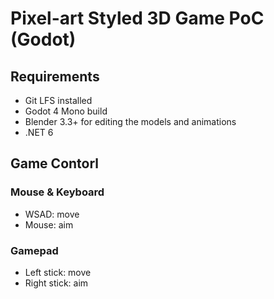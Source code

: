 # Pixel-art Styled 3D Game PoC (Godot)

## Requirements

- Git LFS installed
- Godot 4 Mono build
- Blender 3.3+ for editing the models and animations
- .NET 6

## Game Contorl

### Mouse & Keyboard

- WSAD: move
- Mouse: aim

### Gamepad

- Left stick: move
- Right stick: aim
